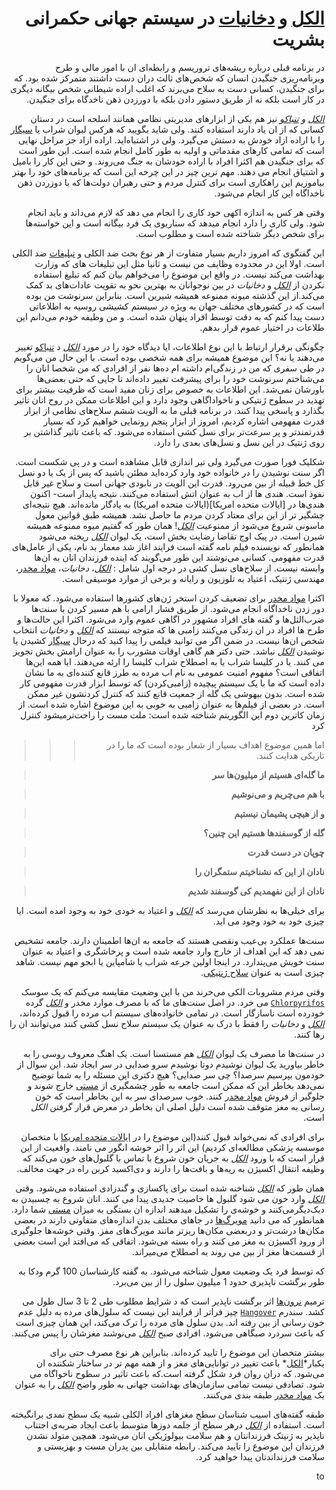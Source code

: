 <div dir=rtl>




# [الکل](https://fa.wikipedia.org/wiki/%D8%A7%D9%84%DA%A9%D9%84) و [دخانیات](https://fa.wikipedia.org/wiki/%D8%A7%D8%B3%D8%AA%D8%B9%D9%85%D8%A7%D9%84_%D8%AF%D8%AE%D8%A7%D9%86%DB%8C%D8%A7%D8%AA) در سیستم جهانی حکمرانی بشریت


در برنامه قبلی درباره ریشه‌های تروریسم و رابطه‌ای ان با امور مالی و طرح وبرنامه‌ریزی جنگیدن انسان که شخص‌های ثالث دران دست داشتند متمرکز شده بود.
که برای جنگیدن،  کسانی دست به سلاح می‌برند که اغلب اراده شیطانی شخص بیگانه دیگری در کار است بلکه نه از طریق دستور دادن بلکه با دورزدن ذهن ناخدگاه برای جنگیدن.

*[الکل](https://fa.wikipedia.org/wiki/%D8%A7%D9%84%DA%A9%D9%84) و [تنباکو](https://fa.wikipedia.org/wiki/%D8%AA%D9%86%D8%A8%D8%A7%DA%A9%D9%88)* نیز هم یکی از ابزارهای مدیریتی نظامی همانند اسلحه است در دستان کسانی که از ان یاد دارند استفاده کنند. ولی شاید بگویید که هرکس لیوان شراب یا [سیگار](https://fa.wikipedia.org/wiki/%D8%B3%DB%8C%DA%AF%D8%A7%D8%B1) را با اراده ازاد خودش به دستش می‌گیرد. ولی در اشتباه‌اید.
اراده ازاد جز مراحل نهایی است که تمامی کار‌های مقدماتی و اولیه به طور کامل انجام شده است. این طور است که برای جنگیدن هم اکثرا افراد با اراده خودشان به جنگ می‌روند. و حتی این کار را بامیل و اشتیاق انجام می دهند.
مهم ترین چیز در این چرخه این است که برنامه‌های خود را بهتر بیاموزیم این راهکاری است برای کنترل مردم و حتی رهبران دولت‌ها که با دوزردن ذهن ناخداگاه این کار انجام می‌شود.

وقتی هر کس به اندازه اکهی خود کاری را انجام می دهد که لازم می‌داند و باید انجام شود. ولی کاری را دارد انجام میدهد که سناریوی یک فرد بیگانه است و این خواسته‌ها برای شخص دیگر شناخته شده است و مطلوب است.

این گفتگوی که امروز داریم بسیار متفاوت از هر نوع بحث ضد الکلی و [تبلیغات](https://fa.wikipedia.org/wiki/%D8%AA%D8%A8%D9%84%DB%8C%D8%BA%D8%A7%D8%AA) ضد الکلی است.
اولا این در محدوده وظایف من نیست و ثانیا مثل این تبلیغات های که وزارت بهداشت می‌کند نیست. در واقع این موضوع را می‌خواهم بیان کنم که تبلیغ استفاده نکردن از *[الکل](https://fa.wikipedia.org/wiki/%D8%A7%D9%84%DA%A9%D9%84)* و *دخانیات* در بین نوجوانان به بهترین نحو به تقویت عادات‌های بد کمک می‌کند.از این گذشته میونه ممنوعه همیشه شیرین است.
بنابراین سرنوشت من بوده است که در کشورهای مختلف جهان به ویژه در سیستم کشیشی روسیه به اطلاعاتی دست پیدا کنم که به دقت توسط افراد پنهان شده است. و من وظیفه خودم می‌دانم این طلاعات در اختیار عموم قرار بدهم.

چگونگی برقرار ارتباط با این نوع اطلاعات، ایا دیدگاه خود را در مورد *[الکل](https://fa.wikipedia.org/wiki/%D8%A7%D9%84%DA%A9%D9%84)* د [تنباکو](https://fa.wikipedia.org/wiki/%D8%AA%D9%86%D8%A8%D8%A7%DA%A9%D9%88) تغییر می‌دهند یا نه؟ این موضوع همیشه برای همه شخصی بوده است. با این حال من می‌گویم در طی سفری که من در زندگی‌ام داشته ام ده‌ها نفر از افرادی که من شخصا انان را می‌شناختم سرنوشت خود را برای پیشرفت تغییر داده‌اند تا جایی که حتی بعضی‌ها باورشان نمی‌شد.
این اطلاعات به خصوص برای زنان مفید است که ظرفیت بیشتر برای تهدید در سطوح ژنتیکی و ناخواداگاهی وجود دارد و این اطلاعات ممکن در روح انان تاثیر بگذارد و پاسخی پیدا کنند.
در برنامه قبلی ما به الویت ششم سلاح‌های نظامی از ابزار قدرت مفهومی اشاره کردیم، امروز از ابزار پنجم رونمایی خواهیم کرد که بسیار قدرتمندتر و پر سرعت‌تر برای نسل کشی استفاده می‌شود. که باعث تاثیر گذاشتن بر روی ژنتیک در این نسل و نسل‌های بعدی را دارد.

شکلیک فورا صورت می‌گیرد ولی تیر اندازی قابل مشاهده است و در پی شکست است. اگر سنت نوشیدن را در خانواده خود وارد کرده‌اید مطئن باشید که پس از یک یا دو نسل کل خط قبیله از بین می‌رود.
قدرت این الویت در نابودی جهانی است و سلاح غیر قابل نفوذ است. هند‌ی ها از اب به عنوان اتش استفاده می‌کنند. نتیجه پایدار است- اکنون هندی‌ها در [ایالات متحده امریکا](ایالات متحده امریکا) به یادگار مانده‌اند.
هیچ نتیجه‌ای چشگیر تر از این برای معتاد کردن مردم ما حاصل نشد.
همیشه طبق قوانین معول ماسونی شروع می‌شود از ممنوعیت *[الکل](https://fa.wikipedia.org/wiki/%D8%A7%D9%84%DA%A9%D9%84)*!
همان طور که گفتیم میوه ممنوعه همیشه شیرن است. در پیک اوج تقاضا رضایت بخش است، یک لیوان *[الکل](https://fa.wikipedia.org/wiki/%D8%A7%D9%84%DA%A9%D9%84)* ریخته می‌شود همانطور که نویسنده فیلم نامه گفته است فرایند اغاز شد معمار بد نام، یکی از عامل‌های قدرت مفهومی.
کسانی می‌نوشند این طور می‌گویند که اینده فرزندان انان به ان‌ها وابسته نیست.
از سلاح‌های نسل کشی در درجه اول شامل : *[الکل](https://fa.wikipedia.org/wiki/%D8%A7%D9%84%DA%A9%D9%84)*، *دخانیات*، [مواد مخدر](https://fa.wikipedia.org/wiki/%D9%85%D8%AE%D8%AF%D8%B1)، مهندسی ژنتیک، اعتیاد به تلوزیون و رایانه و برخی از موارد موسیقی است.

اکثرا [مواد مخدر](https://fa.wikipedia.org/wiki/%D9%85%D8%AE%D8%AF%D8%B1) برای تضعیف کردن استخر ژن‌های کشورها استفاده می‌شود. که معولا با دور زدن ناخداگاه انجام می‌شود. از طریق فشار ارامی با هم مسیر کردن با سنت‌ها ضرب‌الثل‌ها و گفته های افراد مشهور در اگاهی عموم وارد می‌شود.
اکثرا این حالت‌ها و طرح ها افراد در ان زندگی می‌کنند زامبی ها که متوجه نیستند که *[الکل](https://fa.wikipedia.org/wiki/%D8%A7%D9%84%DA%A9%D9%84)* و *دخانیات* انتخاب شخص ان‌ها نیست.
در ضمن اگر می توانید فیلمی را پیدا کنید که درحال [سیگار](https://fa.wikipedia.org/wiki/%D8%B3%DB%8C%DA%AF%D8%A7%D8%B1)  کشیدن یا نوشیدن *[الکل](https://fa.wikipedia.org/wiki/%D8%A7%D9%84%DA%A9%D9%84)* نباشد. حتی دکتر هم گاهی اوقات مشورب را به عنوان ارامش بخش تجویز می کنند. یا در کلیسا شراب یا به اصطلاح شراب کلیسا را ارئه می‌دهند.
ایا همه این‌ها اتفاقی است؟
مفهوم امنیت عمومی به نام اب مرده به طرز قانع کننده‌ای به ما نشان داده است که ما با یک سیستم پیچیده (زامبی‌کردن) که توسط ابزار قدرت مفهومی کار شده است. بدون بیهوشی یک گله از جمعیت قانع کنند که کنترل کردنشون غیر ممکن است. در بعضی از فیلم‌ها به عنوان زامبی به خوبی به این موضوع اشاره شده است.
از زمان کاترین دوم این الگوریتم شناخته شده است:
ملت مست را راحت‌تر‌میشود کنترل کرد

>>> اما همین موضوع اهداف بسیار از شعار بوده است که ما را در تاریکی هدایت کنند.


> **ما گله‌ای هسیتم از میلیون‌ها سر**

> **با هم می‌چریم و می‌نوشیم**

> **و از هیچی پشیمان نیستیم**

> **گله از گوسفند‌ها هستیم این چنین؟**

> **چوپان در دست قدرت**

> **نادان از این که نشناخیتم ستمگران را**

> **نادان از این نفهمدیم کی گوسفند شدیم**

برای خیلی‌ها به نظرشان می‌رسد که *[الکل](https://fa.wikipedia.org/wiki/%D8%A7%D9%84%DA%A9%D9%84)* و اعتیاد به خودی خود به وجود امده است. ایا چیزی خود به خود وجود می اید.

سنت‌ها عملکرد بی‌عیب ونقصی هستند که جامعه به ان‌ها اطمینان دارند. جامعه تشخیص نمی دهد که این اهداف از خارج وارد جامعه شده است و پرخاشگری و اعتیاد به عنوان سنت خویش می‌پندارد.
در اینجا اولین جرعه شراب یا شامپاین یا ابجو مهم نیست. شاهد چیزی است به عنوان [سلاح ژنتیکی](https://www.sid.ir/Fa/Journal/ViewPaper.aspx?ID=16331).

 وقتی مردم مشروبات الکی می‌خرند من با این وضعیت مقایسه می‌کنم که یک سوسک [`Chlorpyrifos`](https://en.wikipedia.org/wiki/Chlorpyrifos) می خرد.
در اصل سنت‌های ما که با مصرف‌ موارد مخدر و *[الکل](https://fa.wikipedia.org/wiki/%D8%A7%D9%84%DA%A9%D9%84)* گرده خودرده است ناسازگار است. در تمامی خانواده‌های سیستم اب مرده را قبول کرده‌اند، *[الکل](https://fa.wikipedia.org/wiki/%D8%A7%D9%84%DA%A9%D9%84)* و *دخانیات* را فقط با درک به عنوان یک سیستم سلاح نسل کشی کنند می‌توانند ان را رها کنند.

در سنت‌ها ما مصرف یک لیوان *[الکل](https://fa.wikipedia.org/wiki/%D8%A7%D9%84%DA%A9%D9%84)* هم مستسنا است.
یک اهنگ معروف روسی را به خاطر بیاورید یک لیوان نوشیدم دوتا نوشیدم سرو صدایی در سر ایجاد شد.
این سوال از خودمون بپرسیم سرصدا؟ چی سر صدایی؟ هیچ دکتری این مسئله را به شما توضیح نمی‌دهد بخاطر این که ممکن است جامعه به طور چشمگیری از [مستی](https://fa.wikipedia.org/wiki/%D9%85%D8%B3%D8%AA%DB%8C) خارج شوند و جلوگیر از فروش [مواد مخدر](https://fa.wikipedia.org/wiki/%D9%85%D8%AE%D8%AF%D8%B1) کنند.
خوب سرصدای سر به این بخاطر است که خون رسانی به مغز متوقف شده است دلیل اصلی ان بخاطر در معرض قرار گرفتن *الکل* است.


برای افرادی که نمی‌خواند قبول کنند(این موضوع را در [ایالات متحده امریکا](https://fa.wikipedia.org/wiki/%D8%A7%DB%8C%D8%A7%D9%84%D8%A7%D8%AA_%D9%85%D8%AA%D8%AD%D8%AF%D9%87_%D8%A2%D9%85%D8%B1%DB%8C%DA%A9%D8%A7) با متخصان موسسه پزشکی مطالعه‌ای کردیم) این اثر را اثر خوشه انگور می نامند.
واقعیت از این قرار است که با ورود  *[الکل](https://fa.wikipedia.org/wiki/%D8%A7%D9%84%DA%A9%D9%84)* به جریان خون شروع با تماس با گلبول‌های خون می‌کند که وظیفه انتقال اکسیژن به ریه‌ها و بافت‌ها را دارند و دی‌اکسید کربن راه در جهت مخالف.

همان طور که *[الکل](https://fa.wikipedia.org/wiki/%D8%A7%D9%84%DA%A9%D9%84)* شناخنه شده است برای پاکسازی و گندزادی استفاده می‌شود. وقتی  *[الکل](https://fa.wikipedia.org/wiki/%D8%A7%D9%84%DA%A9%D9%84)* وارد خون می شود  گلبول ها خاصیت جدیدی پیدا می کنند. انان شروع به چسبیدن به دیک‌دیگرمی‌کنند و خوشه‌ی را تشکیل میدهند اندازه ان بستگی به میزان  [مستی](https://fa.wikipedia.org/wiki/%D9%85%D8%B3%D8%AA%DB%8C) شما دارد. همانطور که می دانید [مویرگ‌ها](https://fa.wikipedia.org/wiki/%D9%85%D9%88%DB%8C%D8%B1%DA%AF) در جاهای مختلف بدن اندازه‌های متفاوتی دارند در بعضی مکان‌ها درشت‌تر و دربعضی مکان‌ها ریز‌تر مانند مویرگ‌های مفز.
وقتی خوشه‌ها جلوگیری از ورود اکسیژن به مغز می کنند و راه بسته می‌شود. اتفاقی که می‌افتد این است بعضی از قسمت‌ها مغز از بین می روند به اصطلاح می‌میراند.

 که توسط فرد یک وضعیت معول شناخته می‌شود. به گفته کارشناسان 100 گرم ودکا به طور برگشت ناپذیری حدود 1 میلیون سلول را از بین می‌برد.

ترمیم [نرون‌ها](https://fa.wikipedia.org/wiki/%DB%8C%D8%A7%D8%AE%D8%AA%D9%87_%D8%B9%D8%B5%D8%A8%DB%8C) اثر برگشت ناپذیر است که د شرایط مطلوب طی 2 تا 3 سال طول می کشد. سندرم [`Hangover`](https://fastdic.com/word/hangover) چیز فراتر از فرایند این نیست که سلول‌های مرده به دلیل عدم خون رسانی از بین رفته اند.
بدن سلول های مرده را ترک می‌کند، این همان چیزی است که باعث سردرد صبگاهی می‌شود. افرادی صبح *[الکل](https://fa.wikipedia.org/wiki/%D8%A7%D9%84%DA%A9%D9%84)* می‌نوشند مغزشان را پیس می‌کنند.

بیشتر متخصان این موضوع را تایید کرده‌اند.
بنابراین هر نوع مصرف حتی برای یکبار*[الکل](https://fa.wikipedia.org/wiki/%D8%A7%D9%84%DA%A9%D9%84)* باعث تغییر در توانایی‌های مغز و از همه مهم تر در ساختار شکننده ان می‌شود. که دران روان فرد شکل گرفته است.که باعث تاثیر در سطوح ناخواگاه می شود.
تصادفی نیست تمامی سازمان‌های بهداشت جهانی به طور واضح *[الکل](https://fa.wikipedia.org/wiki/%D8%A7%D9%84%DA%A9%D9%84)* را به عنوان یک [مواد مخدر](https://fa.wikipedia.org/wiki/%D9%85%D8%AE%D8%AF%D8%B1) طبقه بندی می‌کنند.

طبقه گفته‌های اسیب شناسان سطح مغزهای افراد الکلی شبیه یک سطح نمدی برانگیخته است.
استفاده از *[الکل](https://fa.wikipedia.org/wiki/%D8%A7%D9%84%DA%A9%D9%84)* درهر سطح از جلمه دوز‌ها متوسط باعث ایجاد ضربه‌ی اجتناب ناپذیر  به ژنیتک فرزندانتان و هم سلامت بیولوژیکی انان می‌شود.
همچین متولد نشدن فرزندان این موضوع را تایید می‌کند.
رابطه متقابلی بین پدران مست و بهزیستی و سلامت فرزنداندتان پیدا خواهید کرد.

to







